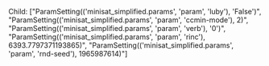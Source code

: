 Child: ["ParamSetting(('minisat_simplified.params', 'param', 'luby'), 'False')", "ParamSetting(('minisat_simplified.params', 'param', 'ccmin-mode'), 2)", "ParamSetting(('minisat_simplified.params', 'param', 'verb'), '0')", "ParamSetting(('minisat_simplified.params', 'param', 'rinc'), 6393.7797371193865)", "ParamSetting(('minisat_simplified.params', 'param', 'rnd-seed'), 1965987614)"]
